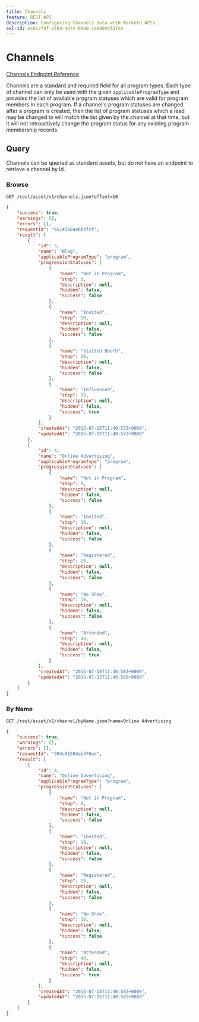 ```yaml
---
title: Channels
feature: REST API
description: Configuring Channels data with Marketo APIs.
exl-id: ec6c279f-a7b4-4a7c-b980-1a68045f37ce
---
```

# Channels

[Channels Endpoint Reference](https://developer.adobe.com/marketo-apis/api/asset/#tag/Channels)

Channels are a standard and required field for all program types. Each type of channel can only be used with the given `applicableProgramType` and provides the list of available program statuses which are valid for program members in each program. If a channel's program statuses are changed after a program is created, then the list of program statuses which a lead may be changed to will match the list given by the channel at that time, but it will not retroactively change the program status for any existing program membership records.

## Query

Channels can be queried as standard assets, but do not have an endpoint to retrieve a channel by Id.

### Browse

```
GET /rest/asset/v1/channels.json?offset=10
```

```json
{
    "success": true,
    "warnings": [],
    "errors": [],
    "requestId": "651#1504ebbbfcf",
    "result": [
        {
            "id": 3,
            "name": "Blog",
            "applicableProgramType": "program",
            "progressionStatuses": [
                {
                    "name": "Not in Program",
                    "step": 0,
                    "description": null,
                    "hidden": false,
                    "success": false
                },
                {
                    "name": "Invited",
                    "step": 10,
                    "description": null,
                    "hidden": false,
                    "success": false
                },
                {
                    "name": "Visited Booth",
                    "step": 20,
                    "description": null,
                    "hidden": false,
                    "success": false
                },
                {
                    "name": "Influenced",
                    "step": 30,
                    "description": null,
                    "hidden": false,
                    "success": true
                }
            ],
            "createdAt": "2015-07-15T11:40:57Z+0000",
            "updatedAt": "2015-07-15T11:40:57Z+0000"
        },
        {
            "id": 4,
            "name": "Online Advertising",
            "applicableProgramType": "program",
            "progressionStatuses": [
                {
                    "name": "Not in Program",
                    "step": 0,
                    "description": null,
                    "hidden": false,
                    "success": false
                },
                {
                    "name": "Invited",
                    "step": 10,
                    "description": null,
                    "hidden": false,
                    "success": false
                },
                {
                    "name": "Registered",
                    "step": 20,
                    "description": null,
                    "hidden": false,
                    "success": false
                },
                {
                    "name": "No Show",
                    "step": 30,
                    "description": null,
                    "hidden": false,
                    "success": false
                },
                {
                    "name": "Attended",
                    "step": 40,
                    "description": null,
                    "hidden": false,
                    "success": true
                }
            ],
            "createdAt": "2015-07-15T11:40:58Z+0000",
            "updatedAt": "2015-07-15T11:40:58Z+0000"
        }
    ]
}
```

### By Name

```
GET /rest/asset/v1/channel/byName.json?name=Online Advertising
```

```json
{
    "success": true,
    "warnings": [],
    "errors": [],
    "requestId": "394c#1504eb476ed",
    "result": [
        {
            "id": 4,
            "name": "Online Advertising",
            "applicableProgramType": "program",
            "progressionStatuses": [
                {
                    "name": "Not in Program",
                    "step": 0,
                    "description": null,
                    "hidden": false,
                    "success": false
                },
                {
                    "name": "Invited",
                    "step": 10,
                    "description": null,
                    "hidden": false,
                    "success": false
                },
                {
                    "name": "Registered",
                    "step": 20,
                    "description": null,
                    "hidden": false,
                    "success": false
                },
                {
                    "name": "No Show",
                    "step": 30,
                    "description": null,
                    "hidden": false,
                    "success": false
                },
                {
                    "name": "Attended",
                    "step": 40,
                    "description": null,
                    "hidden": false,
                    "success": true
                }
            ],
            "createdAt": "2015-07-15T11:40:58Z+0000",
            "updatedAt": "2015-07-15T11:40:58Z+0000"
        }
    ]
}

```

